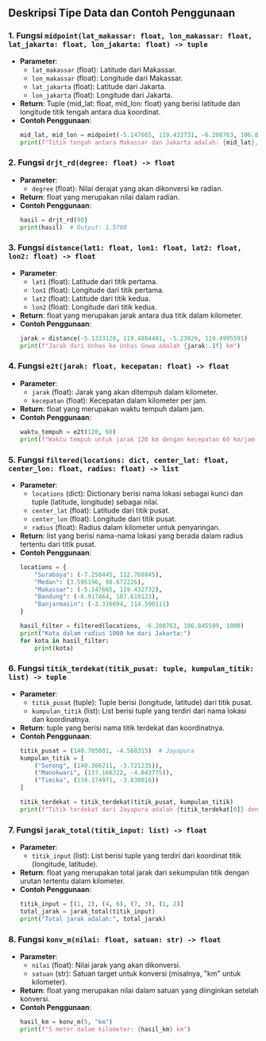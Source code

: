 ## Deskripsi Tipe Data dan Contoh Penggunaan

### 1. Fungsi `midpoint(lat_makassar: float, lon_makassar: float, lat_jakarta: float, lon_jakarta: float) -> tuple`
- **Parameter**:
  - `lat_makassar` (float): Latitude dari Makassar.
  - `lon_makassar` (float): Longitude dari Makassar.
  - `lat_jakarta` (float): Latitude dari Jakarta.
  - `lon_jakarta` (float): Longitude dari Jakarta.
- **Return**: Tuple (mid_lat: float, mid_lon: float) yang berisi latitude dan longitude titik tengah antara dua koordinat.
- **Contoh Penggunaan**:
  ```python
  mid_lat, mid_lon = midpoint(-5.147665, 119.432731, -6.208763, 106.845599)
  print(f"Titik tengah antara Makassar dan Jakarta adalah: {mid_lat}, {mid_lon}")
  ```

### 2. Fungsi `drjt_rd(degree: float) -> float`
- **Parameter**:
  - `degree` (float): Nilai derajat yang akan dikonversi ke radian.
- **Return**: float yang merupakan nilai dalam radian.
- **Contoh Penggunaan**:
  ```python
  hasil = drjt_rd(90)
  print(hasil)  # Output: 1.5708
  ```

### 3. Fungsi `distance(lat1: float, lon1: float, lat2: float, lon2: float) -> float`
- **Parameter**:
  - `lat1` (float): Latitude dari titik pertama.
  - `lon1` (float): Longitude dari titik pertama.
  - `lat2` (float): Latitude dari titik kedua.
  - `lon2` (float): Longitude dari titik kedua.
- **Return**: float yang merupakan jarak antara dua titik dalam kilometer.
- **Contoh Penggunaan**:
  ```python
  jarak = distance(-5.1333128, 119.4884481, -5.23026, 119.4995591)
  print(f"Jarak dari Unhas ke Unhas Gowa adalah {jarak:.1f} km")
  ```

### 4. Fungsi `e2t(jarak: float, kecepatan: float) -> float`
- **Parameter**:
  - `jarak` (float): Jarak yang akan ditempuh dalam kilometer.
  - `kecepatan` (float): Kecepatan dalam kilometer per jam.
- **Return**: float yang merupakan waktu tempuh dalam jam.
- **Contoh Penggunaan**:
  ```python
  waktu_tempuh = e2t(120, 60)
  print(f"Waktu tempuh untuk jarak 120 km dengan kecepatan 60 km/jam adalah: {waktu_tempuh:.2f} jam")
  ```

### 5. Fungsi `filtered(locations: dict, center_lat: float, center_lon: float, radius: float) -> list`
- **Parameter**:
  - `locations` (dict): Dictionary berisi nama lokasi sebagai kunci dan tuple (latitude, longitude) sebagai nilai.
  - `center_lat` (float): Latitude dari titik pusat.
  - `center_lon` (float): Longitude dari titik pusat.
  - `radius` (float): Radius dalam kilometer untuk penyaringan.
- **Return**: list yang berisi nama-nama lokasi yang berada dalam radius tertentu dari titik pusat.
- **Contoh Penggunaan**:
  ```python
  locations = {
      "Surabaya": (-7.250445, 112.768845),
      "Medan": (3.595196, 98.672226),
      "Makassar": (-5.147665, 119.432732),
      "Bandung": (-6.917464, 107.619123),
      "Banjarmasin": (-3.316694, 114.590111)
  }
  
  hasil_filter = filtered(locations, -6.208763, 106.845599, 1000)
  print("Kota dalam radius 1000 km dari Jakarta:")
  for kota in hasil_filter:
      print(kota)
  ```

### 6. Fungsi `titik_terdekat(titik_pusat: tuple, kumpulan_titik: list) -> tuple`
- **Parameter**:
  - `titik_pusat` (tuple): Tuple berisi (longitude, latitude) dari titik pusat.
  - `kumpulan_titik` (list): List berisi tuple yang terdiri dari nama lokasi dan koordinatnya.
- **Return**: tuple yang berisi nama titik terdekat dan koordinatnya.
- **Contoh Penggunaan**:
  ```python
  titik_pusat = (140.705001, -4.568315)  # Jayapura
  kumpulan_titik = [
      ("Sorong", (140.366211, -3.721235)),
      ("Manokwari", (137.166722, -4.043775)),
      ("Timika", (138.174971, -3.830016))
  ]

  titik_terdekat = titik_terdekat(titik_pusat, kumpulan_titik)
  print(f"Titik terdekat dari Jayapura adalah {titik_terdekat[0]} dengan koordinat {titik_terdekat[1]}")
  ```

### 7. Fungsi `jarak_total(titik_input: list) -> float`
- **Parameter**:
  - `titik_input` (list): List berisi tuple yang terdiri dari koordinat titik (longitude, latitude).
- **Return**: float yang merupakan total jarak dari sekumpulan titik dengan urutan tertentu dalam kilometer.
- **Contoh Penggunaan**:
  ```python
  titik_input = [(1, 2), (4, 6), (7, 3), (1, 2)]
  total_jarak = jarak_total(titik_input)
  print("Total jarak adalah:", total_jarak)
  ```

### 8. Fungsi `konv_m(nilai: float, satuan: str) -> float`
- **Parameter**:
  - `nilai` (float): Nilai jarak yang akan dikonversi.
  - `satuan` (str): Satuan target untuk konversi (misalnya, "km" untuk kilometer).
- **Return**: float yang merupakan nilai dalam satuan yang diinginkan setelah konversi.
- **Contoh Penggunaan**:
  ```python
  hasil_km = konv_m(5, "km")
  print(f"5 meter dalam kilometer: {hasil_km} km")
  ```
